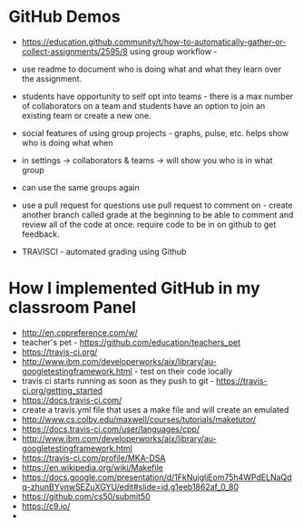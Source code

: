# GitHub Demos
* https://education.github.community/t/how-to-automatically-gather-or-collect-assignments/2595/8 using group workflow -

* use readme to document who is doing what and what they learn over the assignment.
* students have opportunity to self opt into teams - there is a max number of collaborators on a team and students have an option to join an existing team or create a new one.
* social features of using group projects - graphs, pulse, etc. helps show who is doing what when
* in settings -> collaborators & teams -> will show you who is in what group
* can use the same groups again
* use a pull request for questions use pull request to comment on - create another branch called grade at the beginning to be able to comment and review all of the code at once. require code to be in on github to get feedback.

* TRAVISCI - automated grading using Github

# How I implemented GitHub in my classroom Panel
* http://en.cppreference.com/w/
* teacher's pet - https://github.com/education/teachers_pet
* https://travis-ci.org/
* http://www.ibm.com/developerworks/aix/library/au-googletestingframework.html - test on their code locally
* travis ci starts running as soon as they push to git - https://travis-ci.org/getting_started
* https://docs.travis-ci.com/
* create a travis.yml file that uses a make file and will create an emulated 
* http://www.cs.colby.edu/maxwell/courses/tutorials/maketutor/
* https://docs.travis-ci.com/user/languages/cpp/
* http://www.ibm.com/developerworks/aix/library/au-googletestingframework.html
* https://travis-ci.com/profile/MKA-DSA
* https://en.wikipedia.org/wiki/Makefile
* https://docs.google.com/presentation/d/1FkNuigljEom75h4WPdELNaQdq-zhunBYynwSEZuXGYU/edit#slide=id.g1eeb1862af_0_80
* https://github.com/cs50/submit50
* https://c9.io/
* 
